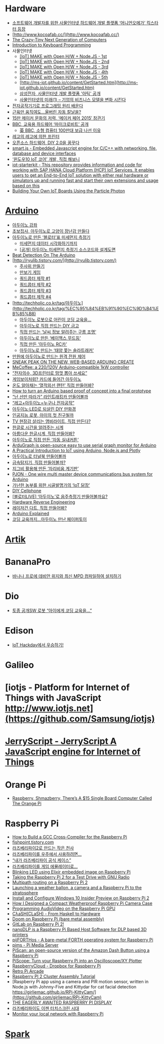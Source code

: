  Hardware
========
* [소프트웨어 개발자를 위한 사물인터넷 하드웨어 개발 플랫폼 ‘어니언오메가’ 킥스타터 등장](http://besuccess.com/2015/04/onion-omega-is-a-hardware-development-platform-designed-specifically-for-software-developer/)
* [http://www.kocoafab.cc/](http://www.kocoafab.cc/)
* [The Crazy-Tiny Next Generation of Computers](https://medium.com/backchannel/the-crazy-tiny-next-generation-of-computers-17e89e472839)
* [Introduction to Keyboard Programming](https://www.massdrop.com/article/introduction-to-keyboard-programming)
* 사물인터넷
  * [[IoT] MAKE with Open H/W + Node.JS - 1st](http://www.slideshare.net/rippertnt/iot-make-with-open-hw-nodejs-1st)
  * [[IoT] MAKE with Open H/W + Node.JS - 2nd](http://www.slideshare.net/rippertnt/iot-make-with-open-hw-nodejs-2nd)
  * [[IoT] MAKE with Open H/W + Node.JS - 3rd](http://www.slideshare.net/rippertnt/iot-make-with-open-hw-nodejs-3rd)
  * [[IoT] MAKE with Open H/W + Node.JS - 4th](http://www.slideshare.net/rippertnt/iot-make-with-open-hw-nodejs-4th)
  * [[IoT] MAKE with Open H/W + Node.JS - 5th](http://www.slideshare.net/rippertnt/iot-make-with-open-hw-nodejs-5th)
  * [http://ms-iot.github.io/content/GetStarted.htm](http://ms-iot.github.io/content/GetStarted.htm)
  * [삼성전자, 사물인터넷 개발 플랫폼 '아틱' 공개](http://www.huffingtonpost.kr/2015/05/13/story_n_7271038.html)
  * [사물인터넷의 미래(1) – 기업의 비즈니스 모델을 변화 시킨다](http://www.venturesquare.net/585921)
* [전자공작기기로 프로그래밍 원리 배운다](http://techholic.co.kr/archives/33574)
* [근육만 움직여도…울버린 자동 칼날을?](http://techholic.co.kr/archives/34258)
* [15만 메이커 문화의 저력, ‘메이커 페어 2015′ 참관기](http://besuccess.com/2015/06/maker-faire-bay-area-2015/)
* [BBC, 교육용 하드웨어 ‘마이크로비트’ 공개](http://www.bloter.net/archives/231901)
  * [英 BBC, 소형 컴퓨터 100만대 보급 나선 이유](http://techholic.co.kr/archives/36511)
* [레고의 레고에 의한 프린터](http://techholic.co.kr/archives/36151)
* [오픈소스 하드웨어, DIY 2.0을 꿈꾸다](http://www.bloter.net/archives/233783)
* [smart.js - Embedded Javascript engine for C/C++ with networking, file, database and device interfaces](https://github.com/cesanta/smart.js)
* [‘윈도우10 IoT 코어’ 개발, 직접 해보니](http://www.bloter.net/archives/238385)
* [iot-starterkit - This repository provides information and code for working with SAP HANA Cloud Platform (HCP) IoT Services. It enables users to get an End-to-End IoT solution with either real hardware or simulators up and running fast and start their own extensions and usage based on this](https://github.com/SAP/iot-starterkit)
* [Building Your Own IoT Boards Using the Particle Photon](https://openhardwarelabs.com/particle-photon/)

# [Arduino](http://www.arduino.cc)
* [아두이노 강좌](http://studymake.tistory.com/113)
* [초보집사, 아두이노로 고양이 장난감 만들다](http://www.bloter.net/archives/225070)
* [아두이노로 만든 ‘블로터’표 미세먼지 측정기](http://www.bloter.net/archives/225362)
  * [미세먼지 데이터 시각화하기까지](http://www.bloter.net/archives/225455)
  * [[공개] 아두이노 미세먼지 측정기 소스코드와 설계도면](http://www.bloter.net/archives/225462)
* [Beat Detection On The Arduino](http://dpeckett.com/beat-detection-on-the-arduino)
* [http://ryulib.tistory.com/](http://ryulib.tistory.com/)
  * [주사위 만들기](http://ryulib.tistory.com/370)
  * [만보기 게임](http://ryulib.tistory.com/372)
  * [쿼드콥터 제작 #1](http://ryulib.tistory.com/376)
  * [쿼드콥터 제작 #2](http://ryulib.tistory.com/377)
  * [쿼드콥터 제작 #3](http://ryulib.tistory.com/378)
  * [쿼드콥터 제작 #4](http://ryulib.tistory.com/379)
* [http://techholic.co.kr/tag/아두이노](http://techholic.co.kr/tag/%EC%95%84%EB%91%90%EC%9D%B4%EB%85%B8)
  * [아두이노 로봇으로 어린이 코딩 교육을…](http://techholic.co.kr/archives/32378)
  * [아두이노로 직접 만드는 DIY 금고](http://techholic.co.kr/archives/32457)
  * [직접 만드는 ‘날씨 정보 알려주는 구름 조명’](http://techholic.co.kr/archives/32716)
  * [아두이노로 만든 ‘베이맥스 무드등’](http://techholic.co.kr/archives/33005)
  * [직접 만든 ‘아두이노 RC카’](http://techholic.co.kr/archives/33449)
  * [아두이노로 만드는 ‘태양 쫓는 솔라트래커’](http://techholic.co.kr/archives/33803)
* [만원에 아두이노로 만드는 원격 전원 제어](http://angeliot.blogspot.kr/2015/05/blog-post.html?spref=fb)
* [SNEAK PEAK ON THE NEW, WEB-BASED ARDUINO CREATE](http://blog.arduino.cc/2015/05/05/sneak-peak-arduino-create/)
* [MeCoffee: a 220/120V Arduino-compatible 1kW controller](https://mecoffee.nl/)
* [“전자의수, 3D프린터로 맘껏 뽑아 쓰세요”](http://www.bloter.net/archives/228707)
* [게임보이처럼? 카드에 들어간 아두이노](http://techholic.co.kr/archives/33403)
* [온도 알아채는 ‘열적외선 랜턴’ 직접 만들어봐?](http://techholic.co.kr/archives/34209)
* [How to turn an Arduino based proof of concept into a final prototype](http://digitaljunky.io/how-to-turn-an-arduino-based-proof-of-concept-into-a-final-prototype/)
* [“난 선만 따라가” 라인트래킹카 만들어볼까](http://techholic.co.kr/archives/34544)
* [“레고+아두이노=누구나 전자공작”](http://techholic.co.kr/archives/35110)
* [아두이노·LED로 되살린 DIY 만화경](http://techholic.co.kr/archives/35307)
* [인공지능 로봇, 아이의 첫 친구될까](http://techholic.co.kr/archives/35592)
* [TV 현장감 살리는 앰비라이트, 직접 만든다?](http://techholic.co.kr/archives/35744)
* [한글로 시간을 알려주는 시계](http://www.earlyadopter.co.kr/59409)
* [아름다운 한글시계, 직접 만들어봐?](http://techholic.co.kr/archives/36180)
* [아두이노로 직접 만든 ‘자동 실내커튼’](http://techholic.co.kr/archives/36393)
* [ArduGraph is open-source easy to use serial graph monitor for Arduino](http://www.open-electronics.org/guest_projects/ardugraph/)
* [A Practical Introduction to IoT using Arduino, Node.js and Plotly](http://adilmoujahid.com/posts/2015/07/practical-introduction-iot-arduino-nodejs-plotly/)
* [아두이노로 터널북 만들어볼까](http://techholic.co.kr/archives/36908)
* [금속탐지기, 직접 만들어볼까?](http://techholic.co.kr/archives/37490)
* [지그비 활용해 만든 ‘자리비움 계기판’](http://techholic.co.kr/archives/37386)
* [PJON - One wire multi master device communications bus system for Arduino](https://github.com/gioblu/PJON)
* [가난한 농부를 위한 시골발명가의 ‘IoT 닭장’](http://www.bloter.net/archives/235853)
* [DIY Cellphone](http://web.media.mit.edu/~mellis/cellphone/)
* [[블로터LIVE] ‘아두이노’로 음주측정기 만들어볼까요?](http://www.bloter.net/archives/235937)
* [Hardware Reverse Engineering](http://security.cs.rpi.edu/courses/hwre-spring2014/)
* [레이저건 다트, 직접 만들어봐?](http://techholic.co.kr/archives/38997)
* [Arduino Explained](http://stackabuse.com/arduino-explained/)
* [코딩 교육까지…아두이노 만난 페이퍼토이](http://techholic.co.kr/archives/40454)

# [Artik](https://www.artik.io/)

# BananaPro
* [바나나 프로에 데비안 위지와 최신 MPD 컴파일하여 설치하기](http://clien.net/cs2/bbs/board.php?bo_table=lecture&wr_id=284390)

# Dio
* [토종 공개SW 로봇 “아이에게 코딩 교육을…”](http://techholic.co.kr/archives/33041)

# Edison
* [IoT Hackday에서 우승하기!](http://readme.skplanet.com/?p=10590)

# Galileo

# [iotjs - Platform for Internet of Things with JavaScript http://www.iotjs.net](https://github.com/Samsung/iotjs)

# [JerryScript - JerryScript A JavaScript engine for Internet of Things](http://samsung.github.io/jerryscript/)

# Orange Pi
* [Raspberry, Shmazberry, There’s A $15 Single Board Computer Called The Orange Pi](http://techcrunch.com/2015/09/07/raspberry-shmazberry-theres-a-15-single-board-computer-called-the-orange-pi/)

# Raspberry Pi
* [How to Build a GCC Cross-Compiler for the Raspberry Pi](http://blog.felipe.rs/2015/01/20/how-to-build-a-gcc-cross-compiler-for-the-raspberrypi/)
* [fishpoint.tistory.com](http://fishpoint.tistory.com/category/%EA%B0%9C%EB%B0%9C%EC%9E%90/Raspberry%20Pi)
* [라즈베리파이2로 만드는 작은 천사](http://angeliot.blogspot.kr/2015/04/2.html?spref=fb)
* [라즈베리파이를 우주에서 사용하려면…](http://techholic.co.kr/archives/34048)
* [“내가 라즈베리파이 공식 케이스”](http://techholic.co.kr/archives/35245)
* [라즈베리파이를 게임 에뮬레이터로…](http://techholic.co.kr/archives/38735)
* [Blinking LED using Elixir embedded image on Raspberry Pi](http://www.zohaib.me/blinking-led-using-elixir-embedded-image-for-raspberry-pi/)
* [Taking the Raspberry Pi 2 for a Test Drive with GNU Radio](http://www.rs-online.com/designspark/electronics/eng/blog/taking-the-raspberry-pi-2-for-a-test-drive-with-gnu-radio-2)
* [Multipath routing on a Raspberry Pi 2](http://www.whizzy.org/2015/05/multipathrouting-rasppi2/)
* [Launching a weather ballon, a camera and a Raspberry Pi to the stratosphere](https://blog.pinterjann.is/?p=504)
* [Install and Configure Windows 10 Insider Preview on Raspberry Pi 2](https://www.thurrott.com/windows/windows-10/3492/install-and-configure-windows-10-insider-preview-on-raspberry-pi-2)
* [How I Designed a Compact Weatherproof Raspberry Pi Camera Case](https://tinkererblog.wordpress.com/2015/07/28/how-i-designed-a-compact-weatherproof-raspberry-pi-case/)
* [Programming AudioVideo on the Raspberry Pi GPU](http://jan.newmarch.name/RPi/)
* [CλaSH(CLaSH) - From Haskell to Hardware](http://www.clash-lang.org/)
* [Doom on Raspberry Pi (bare metal assembly)](https://www.youtube.com/watch?v=jeHtktKtGYQ)
* [GitLab on Raspberry Pi 2!](https://about.gitlab.com/2015/04/21/gitlab-on-raspberry-pi-2/)
* [nanoDLP is a Raspberry Pi Based Host Software for DLP based 3D printers](http://www.nanodlp.com/)
* [pijFORTHos - A bare-metal FORTH operating system for Raspberry Pi](https://github.com/organix/pijFORTHos)
* [pims - Pi Media Server](https://github.com/jpswade/pims)
* [PiScan: an open-source version of the Amazon Dash Button using a Raspberry Pi](http://denis.papathanasiou.org/2015/05/30/piscan-an-open-source-version-of-the-amazon-dash-button-using-a-raspberry-pi/)
* [PiScope: Turn your Raspberry Pi into an Oscilloscope/XY Plotter](https://github.com/ankitaggarwal011/PiScope)
* [RaspberryCloud - Dropbox for Raspberry Pi](https://github.com/JaredMHall/RaspberryCloud)
* [Retro Pi Arcade](http://timleland.com/retro-arcade/)
* [Raspberry PI 2 Cluster Assembly Tutorial](https://pocketcluster.wordpress.com/2015/08/16/free-schematic-raspberry-pi-2-cluster-assembly-tutorial/)
* [Raspberry Pi app using a camera and PIR motion sensor, written in Node.js with Johnny-Five and Kittydar for cat facial detection https://girliemac.github.io/RPi-KittyCam/](https://github.com/girliemac/RPi-KittyCam)
* [THE EAGERLY AWAITED RASPBERRY PI DISPLAY](https://www.raspberrypi.org/blog/the-eagerly-awaited-raspberry-pi-display/)
* [라즈베리파이도 이젠 터치스크린 시대](http://techholic.co.kr/archives/40139)
* [Monitor your local network with Raspberry Pi](http://rigaspapas.com/blog/monitor-your-local-network-with-raspberry-pi/)

# [Spark](http://www.spark.io)
